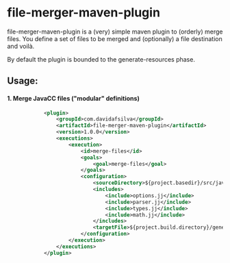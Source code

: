 file-merger-maven-plugin
=============
file-merger-maven-plugin is a (very) simple maven plugin to (orderly) merge files. 
You define a set of files to be merged and (optionally) a file destination and voilà. 

By default the plugin is bounded to the generate-resources phase.

Usage:
------
#### 1. Merge JavaCC files ("modular" definitions)
```xml
            <plugin>
                <groupId>com.davidafsilva</groupId>
                <artifactId>file-merger-maven-plugin</artifactId>
                <version>1.0.0</version>
                <executions>
                    <execution>
                        <id>merge-files</id>
                        <goals>
                            <goal>merge-files</goal>
                        </goals>
                        <configuration>
                            <sourceDirectory>${project.basedir}/src/javacc</sourceDirectory>
                            <includes>
                                <include>options.jj</include>
                                <include>parser.jj</include>
                                <include>types.jj</include>
                                <include>math.jj</include>
                            </includes>
                            <targetFile>${project.build.directory}/generated-sources/javacc/astparser.jj</targetFile>
                        </configuration>
                    </execution>
                </executions>
            </plugin>
```
